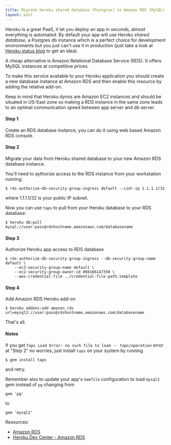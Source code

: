 ```yaml
---
title: Migrate Heroku shared database (Postgres) to Amazon RDS (MySQL)
layout: post
---
```


[heroku_status]: https://status.heroku.com/ "Heroku status blog"
[amazon_rds]: http://aws.amazon.com/rds/ "Amazon Relational Database Service"
[heroku_amazon_rds]: http://devcenter.heroku.com/articles/amazon_rds "Heroku Dev Center - Amazon RDS"

Heroku is a great PaaS, it let you deploy an app in seconds, almost everything
is automated. By default your app will use Heroku *shared database*, a Postgres
db instance which is a perfect choice for development environments but you just
can't use it in production (just take a look at [Heroku status
blog][heroku_status] to get an idea).

A cheap alternative is Amazon Relational Database Service (RDS). It offers MySQL
instances at competitive prices.

To make this service available to your Heroku application you should create a
new database instance at Amazon RDS and then enable this resource by adding the
relative add-on.

Keep in mind that Heroku dynos are Amazon EC2 instances and should be situated
in US-East zone so making a RDS instance in the same zone leads to an optimal
communication speed between app server and db server.

#### Step 1

Create an RDS database instance, you can do it using web based Amazon RDS
console.

#### Step 2

Migrate your data from Heroku shared database to your new Amazon RDS database
instance.

You’ll need to aythorize access to the RDS instance from your workstation
running:

    $ rds-authorize-db-security-group-ingress default --cidr-ip 1.1.1.1/32

where 1.1.1.1/32 is your public IP subnet.

Now you can use `taps` to pull from your Heroku database to your RDS database:

    $ heroku db:pull mysql://user:pass@rdshostname.amazonaws.com/databasename

#### Step 3

Authorize Heroku app access to RDS database

    $ rds-authorize-db-security-group-ingress --db-security-group-name default \
        --ec2-security-group-name default \
        --ec2-security-group-owner-id 098166147350 \
        --aws-credential-file ../credential-file-path.template

#### Step 4

Add Amazon RDS Heroku add-on

    $ heroku addons:add amazon_rds url=mysql2://user:pass@rdshostname.amazonaws.com/databasename

That's all.

#### Notes

If you get `Taps Load Error: no such file to load -- taps/operation` error at
"Step 2" no worries, just install `taps` on your system by running

    $ gem install taps

and retry.

Remember also to update your app's `Gemfile` configuration to load `mysql2` gem
instead of `pg` changing from

    gem 'pg'

to

    gem 'mysql2'

Resources:

* [Amazon RDS][amazon_rds]
* [Heroku Dev Center - Amazon RDS][heroku_amazon_rds]
